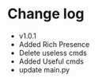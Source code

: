 # Change log

* v1.0.1
* Added Rich Presence
* Delete useless cmds
* Added Useful cmds
* update main.py

